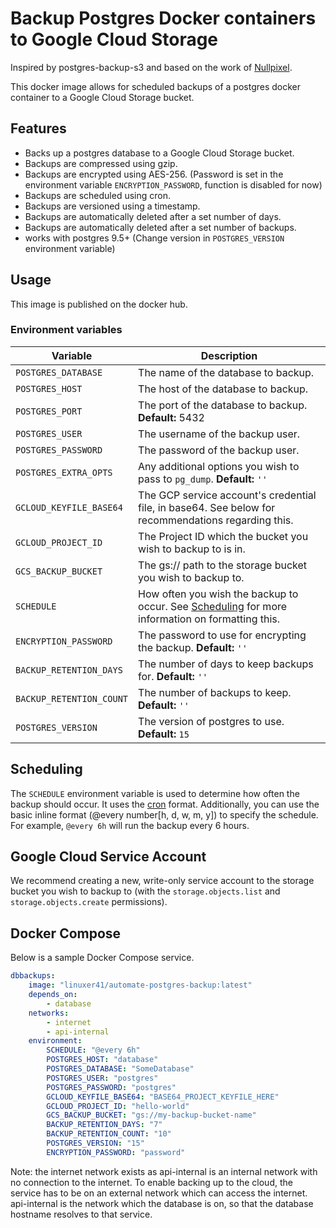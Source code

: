 # Backup Postgres Docker containers to Google Cloud Storage

Inspired by postgres-backup-s3 and based on the work of [Nullpixel](https://github.com/Nullpixel1/postgres-docker-gcs-backup).

This docker image allows for scheduled backups of a postgres docker container to a Google Cloud Storage bucket.

## Features

-   Backs up a postgres database to a Google Cloud Storage bucket.
-   Backups are compressed using gzip.
-   Backups are encrypted using AES-256. (Password is set in the environment variable `ENCRYPTION_PASSWORD`, function is disabled for now)
-   Backups are scheduled using cron.
-   Backups are versioned using a timestamp.
-   Backups are automatically deleted after a set number of days.
-   Backups are automatically deleted after a set number of backups.
-   works with postgres 9.5+ (Change version in `POSTGRES_VERSION` environment variable)




## Usage

This image is published on the docker hub.

### Environment variables
| Variable                | Description                                                                                                    |
|-------------------------|----------------------------------------------------------------------------------------------------------------|
| `POSTGRES_DATABASE`     | The name of the database to backup.                                                                            |
| `POSTGRES_HOST`         | The host of the database to backup.                                                                            |
| `POSTGRES_PORT`         | The port of the database to backup.  **Default:** 5432                                                         |
| `POSTGRES_USER`         | The username of the backup user.                                                                               |
| `POSTGRES_PASSWORD`     | The password of the backup user.                                                                               |
| `POSTGRES_EXTRA_OPTS`   | Any additional options you wish to pass to `pg_dump`. **Default:** `''`                                        |
| `GCLOUD_KEYFILE_BASE64` | The GCP service account's credential file, in base64. See below for recommendations regarding this.            |
| `GCLOUD_PROJECT_ID`     | The Project ID which the bucket you wish to backup to is in.                                                   |
| `GCS_BACKUP_BUCKET`     | The gs:// path to the storage bucket you wish to backup to.                                                    |
| `SCHEDULE`              | How often you wish the backup to occur. See [Scheduling](#scheduling) for more information on formatting this. |
| `ENCRYPTION_PASSWORD`   | The password to use for encrypting the backup. **Default:** `''`                                                |
| `BACKUP_RETENTION_DAYS` | The number of days to keep backups for. **Default:** `''`                                                        |
| `BACKUP_RETENTION_COUNT`| The number of backups to keep. **Default:** `''`                                                                 |
| `POSTGRES_VERSION`      | The version of postgres to use. **Default:** `15`                                                             |

## Scheduling

The `SCHEDULE` environment variable is used to determine how often the backup should occur. It uses the [cron](https://en.wikipedia.org/wiki/Cron) format.
Additionally, you can use the basic inline format (@every number[h, d, w, m, y]) to specify the schedule. For example, `@every 6h` will run the backup every 6 hours.

## Google Cloud Service Account

We recommend creating a new, write-only service account to the storage bucket you wish to backup to (with the `storage.objects.list` and `storage.objects.create` permissions).

## Docker Compose

Below is a sample Docker Compose service.

<!-- create yaml -->
```yaml
dbbackups:
    image: "linuxer41/automate-postgres-backup:latest"
    depends_on:
        - database
    networks:
        - internet
        - api-internal
    environment:
        SCHEDULE: "@every 6h"
        POSTGRES_HOST: "database"
        POSTGRES_DATABASE: "SomeDatabase"
        POSTGRES_USER: "postgres"
        POSTGRES_PASSWORD: "postgres"
        GCLOUD_KEYFILE_BASE64: "BASE64_PROJECT_KEYFILE_HERE"
        GCLOUD_PROJECT_ID: "hello-world"
        GCS_BACKUP_BUCKET: "gs://my-backup-bucket-name"
        BACKUP_RETENTION_DAYS: "7"
        BACKUP_RETENTION_COUNT: "10"
        POSTGRES_VERSION: "15"
        ENCRYPTION_PASSWORD: "password"
```

Note: the internet network exists as api-internal is an internal network with no connection to the internet. To enable backing up to the cloud, the service has to be on an external network which can access the internet. api-internal is the network which the database is on, so that the database hostname resolves to that service.
